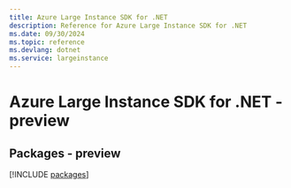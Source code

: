 ```yaml
---
title: Azure Large Instance SDK for .NET
description: Reference for Azure Large Instance SDK for .NET
ms.date: 09/30/2024
ms.topic: reference
ms.devlang: dotnet
ms.service: largeinstance
---
```

# Azure Large Instance SDK for .NET - preview
## Packages - preview
[!INCLUDE [packages](large-instance-index.md)]